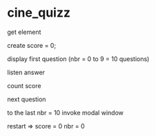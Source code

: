 # cine_quizz

get element

create score = 0;

display first question (nbr = 0 to 9 = 10 questions)

listen answer

count score

next question

to the last nbr = 10
invoke modal window

restart =>  score = 0
            nbr = 0
            